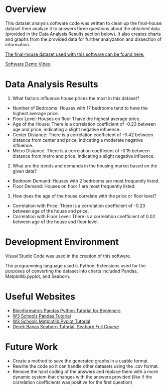 # Overview

This dataset analysis software code was written to clean up the final-house dataset then analyze it to answers three questions about the obtained data (provided in the Data Analysis Results section below). It also creates charts and graphs from the provided data for further analyzation and dissection of information.

[The final-house dataset used with this software can be found here.](https://www.kaggle.com/datasets/rukenmissonnier/final-house/data)

[Software Demo Video](http://youtube.link.goes.here)

# Data Analysis Results

1. What factors influence house prices the most in this dataset?
- Number of Bedrooms: Houses with 17 bedrooms tend to have the highest average price.
- Floor Level: Houses on floor 1 have the highest average price.
- Age of the House: There is a correlation coefficient of -0.23 between age and price, indicating a slight negative influence.
- Center Distance: There is a correlation coefficient of -0.42 between distance from center and price, indicating a moderate negative influence.
- Metro Distance: There is a correlation coefficient of -0.15 between distance from metro and price, indicating a slight negative influence.

2. What are the trends and demands in the housing market based on the given data?
- Bedroom Demand: Houses with 2 bedrooms are most frequently listed.
- Floor Demand: Houses on floor 1 are most frequently listed.

3. How does the age of the house correlate with the price or floor level?
- Correlation with Price: There is a correlation coefficient of -0.23 between age of the house and price.
- Correlation with Floor Level: There is a correlation coefficient of 0.02 between age of the house and floor level.

# Development Environment

Visual Studio Code was used in the creation of this software.

The programming language used is Python. Extensions used for the purposes of converting the dataset into charts included Pandas, Matplotlib.pyplot, and Seaborn.

# Useful Websites

* [Bioinformatics Pandas Python Tutorial for Beginners](https://www.youtube.com/watch?v=eAjZAnsg9ek)
* [W3 Schools Pandas Tutorial](https://www.w3schools.com/python/pandas/default.asp)
* [W3 Schools Matplotlib Pyplot Tutorial](https://www.w3schools.com/python/matplotlib_pyplot.asp)
* [Derek Banas Seaborn Tutorial: Seaborn Full Course](https://www.youtube.com/watch?v=6GUZXDef2U0)

# Future Work

* Create a method to save the generated graphs in a usable format.
* Rewrite the code so it can handle other datasets using the .csv format.
* Remove the hard coding of the answers and replace them with a more dynamic system that changes with the answers provided (like if the correlation coefficients was positive for the first question)
